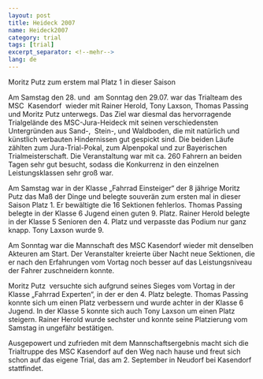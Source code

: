 ```yaml
---
layout: post
title: Heideck 2007
name: Heideck2007
category: trial
tags: [trial]
excerpt_separator: <!--mehr-->
lang: de
---
```


Moritz Putz zum erstem mal Platz 1 in dieser Saison

<!--mehr-->

Am Samstag den 28. und &nbsp;am Sonntag den 29.07. war das Trialteam des MSC&nbsp; Kasendorf &nbsp;wieder mit Rainer Herold, Tony Laxson, Thomas Passing und Moritz Putz unterwegs. Das Ziel war diesmal das hervorragende Trialgel&auml;nde des MSC-Jura-Heideck mit seinen verschiedensten Untergr&uuml;nden aus Sand-,&nbsp; Stein-, und Waldboden, die mit nat&uuml;rlich und k&uuml;nstlich verbauten Hindernissen gut gespickt sind. Die beiden L&auml;ufe z&auml;hlten zum Jura-Trial-Pokal, zum Alpenpokal und zur Bayerischen Trialmeisterschaft. Die Veranstaltung war mit ca. 260 Fahrern an beiden Tagen sehr gut besucht, sodass die Konkurrenz in den einzelnen Leistungsklassen sehr gro&szlig; war.

Am Samstag war in der Klasse &bdquo;Fahrrad Einsteiger&ldquo; der 8 j&auml;hrige Moritz Putz das Ma&szlig; der Dinge und belegte souver&auml;n zum ersten mal in dieser Saison Platz 1. Er bew&auml;ltigte die 16 Sektionen fehlerlos. Thomas Passing belegte in der Klasse 6 Jugend einen guten 9. Platz. Rainer Herold belegte in der Klasse 5 Senioren den 4. Platz und verpasste das Podium nur ganz knapp. Tony Laxson wurde 9.

Am Sonntag war die Mannschaft des MSC Kasendorf wieder mit denselben Akteuren am Start. Der Veranstalter kreierte &uuml;ber Nacht neue Sektionen, die er nach den Erfahrungen vom Vortag noch besser auf das Leistungsniveau der Fahrer zuschneidern konnte.

Moritz Putz&nbsp; versuchte sich aufgrund seines Sieges vom Vortag in der Klasse &bdquo;Fahrrad Experten&ldquo;, in der er den 4. Platz belegte. Thomas Passing konnte sich um einen Platz verbessern und wurde achter in der Klasse 6 Jugend. In der Klasse 5 konnte sich auch Tony Laxson um einen Platz steigern. Rainer Herold wurde sechster und konnte seine Platzierung vom Samstag in ungef&auml;hr best&auml;tigen.

Ausgepowert und zufrieden mit dem Mannschaftsergebnis macht sich die Trialtruppe des MSC Kasendorf auf den Weg nach hause und freut sich schon auf das eigene Trial, das am 2. September in Neudorf bei Kasendorf stattfindet.
